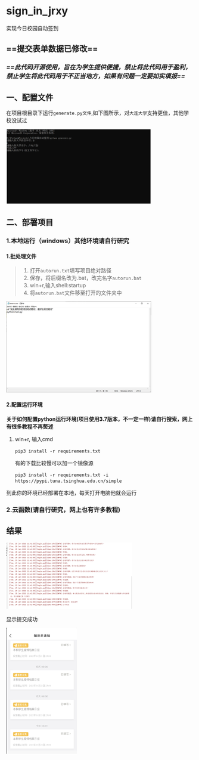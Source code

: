 # sign_in_jrxy
实现今日校园自动签到

## ==提交表单数据已修改==

### *==此代码开源使用，旨在为学生提供便捷，禁止将此代码用于盈利，禁止学生将此代码用于不正当地方，如果有问题一定要如实填报==*

## 一、配置文件

在项目根目录下运行`generate.py文件`,如下图所示，对`大连大学`支持更佳，其他学校没试过



<img src="./Images/01.png" style="zoom:38%;" />

## 二、部署项目

### 1.本地运行（windows）其他环境请自行研究

#### 1.批处理文件

>1. 打开`autorun.txt`填写项目绝对路径
>2. 保存，将后缀名改为.bat，改完名字`autorun.bat`
>3. win+r,输入shell:startup
>4. 将`autorun.bat`文件移至打开的文件夹中



<img src="./Images/02.png" style="zoom:38%;" />

#### 2.配置运行环境

**关于如何配置python运行环境(项目使用3.7版本，不一定一样)请自行搜索，网上有很多教程不再赘述**

1. win+r, 输入cmd

   ```shell
   pip3 install -r requirements.txt
   ```

   有的下载比较慢可以加一个镜像源

   ```shell
   pip3 install -r requirements.txt -i https://pypi.tuna.tsinghua.edu.cn/simple
   ```

   

到此你的环境已经部署在本地，每天打开电脑他就会运行

### 2.云函数(请自行研究，网上也有许多教程)

## 结果

<img src="./Images/result1.png" style="zoom:33%;" />

显示提交成功

<img src="./Images/result.png" style="zoom:33%;" />

